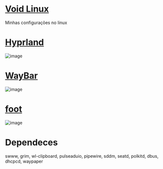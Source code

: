 # <a href="https://github.com/void-linux"><b>Void Linux</b></a>
Minhas configurações no linux
# <a href="https://github.com/hyprwm/Hyprland"><b>Hyprland</b></a>
![image](https://github.com/user-attachments/assets/cc286563-e571-455d-bb62-d31115cda652)


# <a href="https://github.com/Kind333/Arch-all-settings/tree/master/waybar"><b>WayBar</b></a>
![image](https://github.com/user-attachments/assets/a1b820f9-6ffb-4237-9eb2-01e7c62c1be8)

# <a href ="https://codeberg.org/dnkl/foot"><b>foot</b></a>
![image](https://github.com/user-attachments/assets/48e6fe37-49ba-4135-b4e6-bb5387e47c59)

# Dependeces

<p>swww, grim, wl-clipboard, pulseaduio, pipewire, sddm, seatd, polkitd, dbus, dhcpcd, waypaper<p/>

